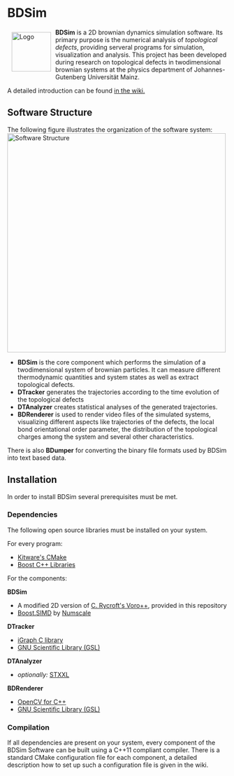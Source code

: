 # BDSim

<img src="wiki/res/img/Logo.svg" width="90" align="left" hspace="10" vspace="8" alt="Logo"/>

**BDSim** is a 2D brownian dynamics simulation software. Its primary purpose is the numerical analysis of *topological defects*, providing serveral programs for simulation, visualization and analysis. This project has been developed during research on topological defects in twodimensional brownian systems at the physics department of Johannes-Gutenberg Universität Mainz.

A detailed introduction can be found [in the wiki.](wiki)

## Software Structure

The following figure illustrates the organization of the software system:
<img src="wiki/res/img/SoftwareArchitecture.svg" width="500" alt="Software Structure"/>

- **BDSim** is the core component which performs the simulation of a twodimensional system of brownian particles. It can measure different thermodynamic quantities and system states as well as extract topological defects.
- **DTracker** generates the trajectories according to the time evolution of the topological defects
- **DTAnalyzer** creates statistical analyses of the generated trajectories.
- **BDRenderer** is used to render video files of the simulated systems, visualizing different aspects like trajectories of the defects, the local bond orientational order parameter, the distribution of the topological charges among the system and several other characteristics.

There is also **BDumper** for converting the binary file formats used by BDSim into text based data.

## Installation

In order to install BDSim several prerequisites must be met.

### Dependencies

The following open source libraries must be installed on your system.

For every program:
- [Kitware's CMake](https://cmake.org/)
- [Boost C++ Libraries](http://www.boost.org/)

For the components:

**BDSim**
- A modified 2D version of [C. Rycroft's Voro++](http://math.lbl.gov/voro++/), provided in this repository
- [Boost.SIMD](https://github.com/NumScale/boost.simd) by [Numscale](https://www.numscale.com)

**DTracker**
- [iGraph C library](http://igraph.org/c/)
- [GNU Scientific Library (GSL)](http://www.gnu.org/software/gsl/)

**DTAnalyzer**
- *optionally:* [STXXL](http://stxxl.sourceforge.net/)

**BDRenderer**
- [OpenCV for C++](http://opencv.org/)
- [GNU Scientific Library (GSL)](http://www.gnu.org/software/gsl/)

### Compilation

If all dependencies are present on your system, every component of the BDSim Software can be built using a C++11 compliant compiler. There is a standard CMake configuration file for each component, a detailed description how to set up such a configuration file is given in the wiki.
